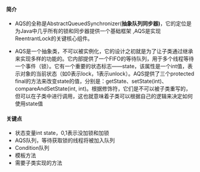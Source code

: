 #### 简介

-  AQS的全称是AbstractQueuedSynchronizer(**抽象队列同步器)**，它的定位是为Java中几乎所有的锁和同步器提供一个基础框架 ,AQS是实现ReentrantLock的关键核心组件。

- AQS是一个抽象类，不可以被实例化，它的设计之初就是为了让子类通过继承来实现多样的功能的。它内部提供了一个FIFO的等待队列，用于多个线程等待一个事件（锁）。它有一个重要的状态标志——state，该属性是一个int值，表示对象的当前状态（如0表示lock，1表示unlock）。AQS提供了三个protected final的方法来改变state的值，分别是：getState、setState(int)、compareAndSetState(int, int)。根据修饰符，它们是不可以被子类重写的，但可以在子类中进行调用，这也就意味着子类可以根据自己的逻辑来决定如何使用state值

#### 关键点

- 状态变量int state，0,1表示没加锁和加锁
- AQS队列，等待获取锁的线程将被加入队列
- Condition队列
- 模板方法
- 需要子类实现的方法

